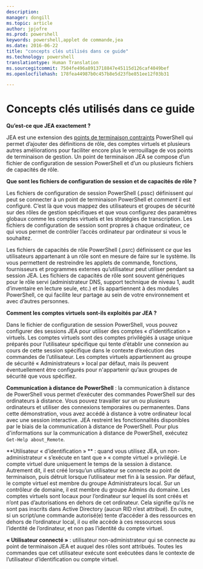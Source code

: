 ```yaml
---
description: 
manager: dongill
ms.topic: article
author: jpjofre
ms.prod: powershell
keywords: powershell,applet de commande,jea
ms.date: 2016-06-22
title: "concepts clés utilisés dans ce guide"
ms.technology: powershell
translationtype: Human Translation
ms.sourcegitcommit: 7504fe496a8913718847e45115d126caf4049bef
ms.openlocfilehash: 178fea44987b0c457b8e5d23fbe851ee12f03b31

---
```


# Concepts clés utilisés dans ce guide
**Qu’est-ce que JEA exactement ?**

JEA est une extension des [points de terminaison contraints](http://blogs.technet.com/b/heyscriptingguy/archive/2014/03/31/introduction-to-powershell-endpoints.aspx) PowerShell qui permet d’ajouter des définitions de rôle, des comptes virtuels et plusieurs autres améliorations pour faciliter encore plus le verrouillage de vos points de terminaison de gestion.
Un point de terminaison JEA se compose d’un fichier de configuration de session PowerShell et d’un ou plusieurs fichiers de capacités de rôle.

**Que sont les fichiers de configuration de session et de capacités de rôle ?**

Les fichiers de configuration de session PowerShell (.pssc) définissent *qui* peut se connecter à un point de terminaison PowerShell et *comment* il est configuré.
C’est là que vous mappez des utilisateurs et groupes de sécurité sur des rôles de gestion spécifiques et que vous configurez des paramètres globaux comme les comptes virtuels et les stratégies de transcription.
Les fichiers de configuration de session sont propres à chaque ordinateur, ce qui vous permet de contrôler l’accès ordinateur par ordinateur si vous le souhaitez.

Les fichiers de capacités de rôle PowerShell (.psrc) définissent *ce que* les utilisateurs appartenant à un rôle sont en mesure de faire sur le système.
Ils vous permettent de restreindre les applets de commande, fonctions, fournisseurs et programmes externes qu’utilisateur peut utiliser pendant sa session JEA.
Les fichiers de capacités de rôle sont souvent génériques pour le rôle servi (administrateur DNS, support technique de niveau 1, audit d’inventaire en lecture seule, etc.) et ils appartiennent à des modules PowerShell, ce qui facilite leur partage au sein de votre environnement et avec d’autres personnes.

**Comment les comptes virtuels sont-ils exploités par JEA ?**

Dans le fichier de configuration de session PowerShell, vous pouvez configurer des sessions JEA pour utiliser des comptes « d’identification » virtuels.
Les comptes virtuels sont des comptes privilégiés à usage unique préparés pour l’utilisateur spécifique qui tente d’établir une connexion au cours de cette session spécifique dans le contexte d’exécution des commandes de l’utilisateur.
Les comptes virtuels appartiennent au groupe de sécurité « Administrateurs » local par défaut, mais ils peuvent éventuellement être configurés pour n'appartenir qu’aux groupes de sécurité que vous spécifiez.

**Communication à distance de PowerShell** : la communication à distance de PowerShell vous permet d’exécuter des commandes PowerShell sur des ordinateurs à distance.
Vous pouvez travailler sur un ou plusieurs ordinateurs et utiliser des connexions temporaires ou permanentes.
Dans cette démonstration, vous avez accédé à distance à votre ordinateur local avec une session interactive.
JEA restreint les fonctionnalités disponibles par le biais de la communication à distance de PowerShell.
Pour plus d'informations sur la communication à distance de PowerShell, exécutez `Get-Help about_Remote`.

**Utilisateur « d’identification » ** : quand vous utilisez JEA, un non-administrateur « s’exécute en tant que » « compte virtuel » privilégié.
Le compte virtuel dure uniquement le temps de la session à distance.
Autrement dit, il est créé lorsqu’un utilisateur se connecte au point de terminaison, puis détruit lorsque l’utilisateur met fin à la session.
Par défaut, le compte virtuel est membre du groupe Administrateurs local.
Sur un contrôleur de domaine, il est membre du groupe Admins du domaine.
Les comptes virtuels sont locaux pour l’ordinateur sur lequel ils sont créés et n’ont pas d’autorisations en dehors de cet ordinateur.
Cela signifie qu’ils ne sont pas inscrits dans Active Directory (aucun RID n’est attribué).
En outre, si un script/une commande autorisé(e) tente d’accéder à des ressources en dehors de l’ordinateur local, il ou elle accède à ces ressources sous l’identité de l’ordinateur, et non pas l’identité du compte virtuel.

**« Utilisateur connecté »** : utilisateur non-administrateur qui se connecte au point de terminaison JEA et auquel des rôles sont attribués.
Toutes les commandes que cet utilisateur exécute sont exécutées dans le contexte de l’utilisateur d’identification ou compte virtuel.




<!--HONumber=Aug16_HO3-->


